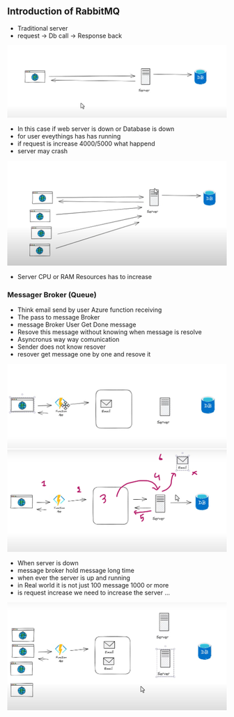 
## Introduction of RabbitMQ

- Traditional server 
- request -> Db call -> Response back 

<img src="img/001.png">

- In this case if web server is down or Database is down 
- for user eveythings has has running 
- if request is increase 4000/5000 what happend
- server may crash 

<img src="img/002.png">

- Server CPU or RAM Resources has to increase

### Messager Broker (Queue)

- Think email send by user Azure function receiving
- The pass to message Broker 
- message Broker User Get Done message 
- Resove this message  without knowing when message is resolve 
- Asyncronus way way comunication 
- Sender does not know resover 
- resover get message one by one and resove it 


<img src="img/003.png">
<img src="img/004.png">

- When server is down 
- message broker hold message long time 
- when ever the server is up and running 
- in Real world it is not just 100 message 1000 or more 
- is request increase we need to increase the server ...

<img src="img/005.png">